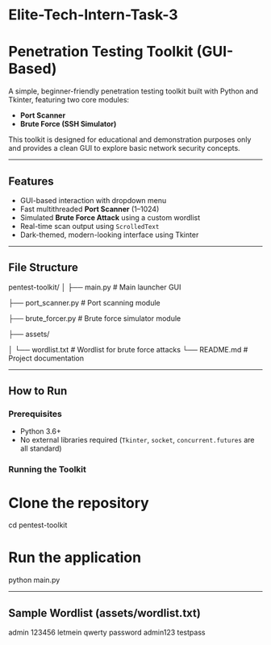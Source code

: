 # Elite-Tech-Intern-Task-3

# Penetration Testing Toolkit (GUI-Based)

A simple, beginner-friendly penetration testing toolkit built with Python and Tkinter, featuring two core modules:
- **Port Scanner**
- **Brute Force (SSH Simulator)**

This toolkit is designed for educational and demonstration purposes only and provides a clean GUI to explore basic network security concepts.

---

## Features

- GUI-based interaction with dropdown menu
- Fast multithreaded **Port Scanner** (1–1024)
- Simulated **Brute Force Attack** using a custom wordlist
- Real-time scan output using `ScrolledText`
- Dark-themed, modern-looking interface using Tkinter

---

## File Structure

pentest-toolkit/
│
├── main.py # Main launcher GUI

├── port_scanner.py # Port scanning module

├── brute_forcer.py # Brute force simulator module

├── assets/

│ └── wordlist.txt # Wordlist for brute force attacks
└── README.md # Project documentation

---

## How to Run

### Prerequisites

- Python 3.6+
- No external libraries required (`Tkinter`, `socket`, `concurrent.futures` are all standard)

### Running the Toolkit

# Clone the repository
cd pentest-toolkit

# Run the application
python main.py

---

## Sample Wordlist (assets/wordlist.txt)
admin
123456
letmein
qwerty
password
admin123
testpass

